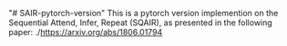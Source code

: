 "# SAIR-pytorch-version" 
This is a pytorch version implemention on the Sequential Attend, Infer, Repeat (SQAIR), as presented in the following paper: ./https://arxiv.org/abs/1806.01794
